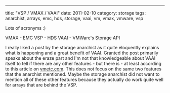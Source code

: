 ---
title: "VSP / VMAX / VAAI"
date: 2011-02-10
category: storage
tags: anarchist, arrays, emc, hds, storage, vaai, vm, vmax, vmware, vsp

Lots of acronyms :)

VMAX - EMC VSP - HDS VAAI - VMWare's Storage API

I really liked a post by the storage anarchist as it quite eloquently explains what is happening and a great benefit of VAAI. Granted the post primarily speaks about the eraze part and I'm not that knowledgeable about VAAI itself to tell if there are any other features - but there is - at least according to this article on [vmetc.com](http://vmetc.com/2010/06/20/what-is-vaai-and-what-does-it-mean-for-virtualization/ "vaai vmetc"). This does not focus on the same two features that the anarchist mentioned. Maybe the storage anarchist did not want to mention all of these other features because they actually do work quite well for arrays that are behind the VSP.
